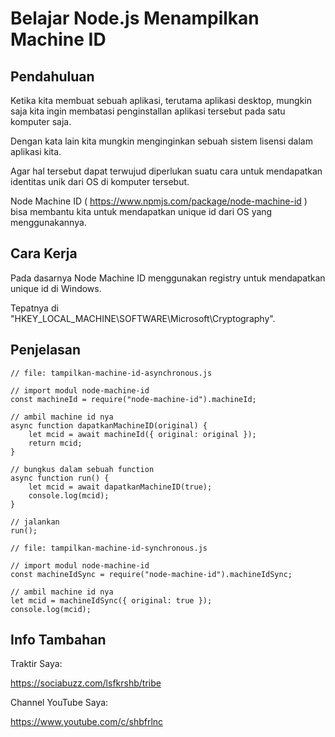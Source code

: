 # Belajar Node.js Menampilkan Machine ID
## Pendahuluan

Ketika kita membuat sebuah aplikasi, terutama aplikasi desktop, mungkin saja kita ingin membatasi penginstallan aplikasi tersebut pada satu komputer saja.

Dengan kata lain kita mungkin menginginkan sebuah sistem lisensi dalam aplikasi kita.

Agar hal tersebut dapat terwujud diperlukan suatu cara untuk mendapatkan identitas unik dari OS di komputer tersebut.

Node Machine ID ( https://www.npmjs.com/package/node-machine-id ) bisa membantu kita untuk mendapatkan unique id dari OS yang menggunakannya.

## Cara Kerja

Pada dasarnya Node Machine ID menggunakan registry untuk mendapatkan unique id di Windows.

Tepatnya di "HKEY_LOCAL_MACHINE\SOFTWARE\Microsoft\Cryptography".

## Penjelasan

```
// file: tampilkan-machine-id-asynchronous.js

// import modul node-machine-id
const machineId = require("node-machine-id").machineId;

// ambil machine id nya
async function dapatkanMachineID(original) {
    let mcid = await machineId({ original: original });
    return mcid;
}

// bungkus dalam sebuah function
async function run() {
    let mcid = await dapatkanMachineID(true);
    console.log(mcid);
}

// jalankan
run();
```

```
// file: tampilkan-machine-id-synchronous.js

// import modul node-machine-id
const machineIdSync = require("node-machine-id").machineIdSync;

// ambil machine id nya
let mcid = machineIdSync({ original: true });
console.log(mcid);
```

## Info Tambahan

Traktir Saya:

https://sociabuzz.com/lsfkrshb/tribe

Channel YouTube Saya:

https://www.youtube.com/c/shbfrlnc